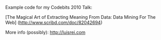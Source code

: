 Example code for my Codebits 2010 Talk:

[The Magical Art of Extracting Meaning From Data: Data Mining For The Web]
(http://www.scribd.com/doc/82042694)

More info (possibly): http://luisrei.com
